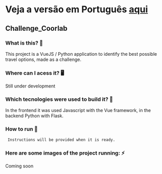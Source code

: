 # Veja a versão em Português <a href="README-ptbr.md">aqui</a>

## Challenge_Coorlab

### What is this? 🤔 
This project is a VueJS / Python application to identify the best possible travel options, made as a challenge.

### Where can I acess it? 🖥
Still under development

### Which tecnologies were used to build it? 🚀 
In the frontend it was used Javascript with the Vue framework, in the backend Python with Flask.

### How to run 🏃

     Instructions will be provided when it is ready.

### Here are some images of the project running: ⚡️
Coming soon


